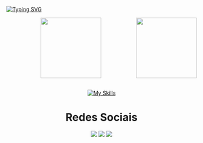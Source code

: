 [![Typing SVG](https://readme-typing-svg.herokuapp.com?font=Kanit&pause=1000&color=61dbfbf&size=30&center=true&vCenter=true&width=1000&heigth=100&lines=Olá,+eu+sou+o+Mateus)](https://git.io/typing-svg)

<div align="center">  
 <img  height="160em" src="https://github-readme-stats-sigma-five.vercel.app/api?username=mlucasDBA&show_icons=true&theme=react&include_all_commits=true&count_private=true"/>
 <img align="right" height="160em" src="https://github-readme-stats-sigma-five.vercel.app/api/top-langs/?username=mateeusferro&layout=compact&langs_count=16&theme=react"/>
 <br> <br>
<div>
 
 <div align="center">

 [![My Skills](https://skillicons.dev/icons?i=react,aws,mysql,postagres,mongodb,git&theme=dark)](https://skillicons.dev)   
 
  <h1 align="center">Redes Sociais</h1>
    <a href = "mailto: lucaswolf1323@gmail.com"><img src="https://img.shields.io/badge/-Gmail-%23333?style=for-the-badge&logo=gmail&logoColor=white" target="_blank"></a>
    <a href = "https://www.linkedin.com/in/lucas-lobo-17169b259/"><img src="https://img.shields.io/badge/-LinkedIn-%230077B5?style=for-the-badge&logo=linkedin&logoColor=white" target="_blank"></a>
    <a href = "https://www.instagram.com/lucasflobo_/"><img src="https://img.shields.io/badge/Instagram-E4405F?style=for-the-badge&logo=instagram&logoColor=white" target="_blank"></a>
</div>
